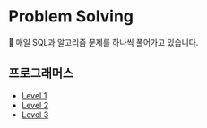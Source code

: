 # Problem Solving
💭 매일 SQL과 알고리즘 문제를 하나씩 풀어가고 있습니다.

## 프로그래머스
* [Level 1]()
* [Level 2]()
* [Level 3]()

<br>

